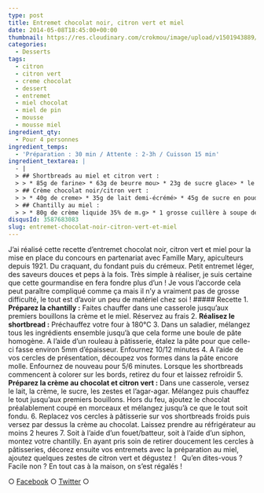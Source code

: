 ```yaml
---
type: post
title: Entremet chocolat noir, citron vert et miel
date: 2014-05-08T18:45:00+00:00
thumbnail: https://res.cloudinary.com/crokmou/image/upload/v1501943889/entremet-shortbread-citron-vert-miel-pin-chocolat-mousse-miel.jpg
categories: 
  - Desserts
tags: 
  - citron
  - citron vert
  - creme chocolat
  - dessert
  - entremet
  - miel chocolat
  - miel de pin
  - mousse
  - mousse miel
ingredient_qty: 
  - Pour 4 personnes
ingredient_temps: 
  - 'Préparation : 30 min / Attente : 2-3h / Cuisson 15 min'
ingredient_textarea: |
  - |
  > ## Shortbreads au miel et citron vert :
  > > * 85g de farine> * 63g de beurre mou> * 23g de sucre glace> * le jus d'un citron vert + zestes> * 1càc de miel de sapins du Jura
  > ## Crème chocolat noir/citron vert :
  > > * 40g de creme> * 35g de lait demi-écrémé> * 45g de sucre en poudre> * 1,5g d'agar-agar> * 80g de chocolat noir> * zestes de citron vert
  > ## Chantilly au miel :
  > > * 80g de crème liquide 35% de m.g> * 1 grosse cuillère à soupe de miel de sapins du Jura
disqusId: 3587683083
slug: entremet-chocolat-noir-citron-vert-et-miel
---
```


J’ai réalisé cette recette d’entremet chocolat noir, citron vert et miel pour la mise en place du concours en partenariat avec Famille Mary, apiculteurs depuis 1921. Du craquant, du fondant puis du crémeux. Petit entremet léger, des saveurs douces et peps à la fois. Très simple à réaliser, je suis certaine que cette gourmandise en fera fondre plus d’un ! Je vous l’accorde cela peut paraître compliqué comme ça mais il n’y a vraiment pas de grosse difficulté, le tout est d’avoir un peu de matériel chez soi ! ##### Recette 1\. **Préparez la chantilly :** Faites chauffer dans une casserole jusqu’aux premiers bouillons la crème et le miel. Réservez au frais 2\. **Réalisez le shortbread :** Préchauffez votre four à 180°C 3\. Dans un saladier, mélangez tous les ingrédients ensemble jusqu’à que cela forme une boule de pâte homogène. A l’aide d’un rouleau à pâtisserie, étalez la pâte pour que celle-ci fasse environ 5mm d’épaisseur. Enfournez 10/12 minutes 4\. A l’aide de vos cercles de présentation, découpez vos formes dans la pâte encore molle. Enfournez de nouveau pour 5/6 minutes. Lorsque les shortbreads commencent à colorer sur les bords, retirez du four et laissez refroidir 5\. **Préparez la crème au chocolat et citron vert :** Dans une casserole, versez le lait, la crème, le sucre, les zestes et l’agar-agar. Mélangez puis chauffez le tout jusqu’aux premiers bouillons. Hors du feu, ajoutez le chocolat préalablement coupé en morceaux et mélangez jusqu’à ce que le tout soit fondu. 6\. Replacez vos cercles à pâtisserie sur vos shortbreads froids puis versez par dessus la crème au chocolat. Laissez prendre au réfrigérateur au moins 2 heures 7\. Soit à l’aide d’un fouet/batteur, soit à l’aide d’un siphon, montez votre chantilly. En ayant pris soin de retirer doucement les cercles à pâtisseries, décorez ensuite vos entremets avec la préparation au miel, ajoutez quelques zestes de citron vert et dégustez !   Qu’en dites-vous ? Facile non ? En tout cas à la maison, on s’est régalés !

○ [Facebook](https://www.facebook.com/crokmou.blog) ○ [Twitter](https://twitter.com/Crokmou) ○
